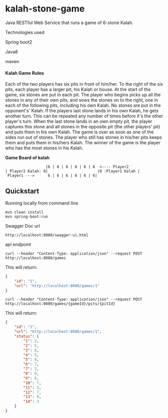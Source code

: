 # kalah-stone-game
Java RESTful Web Service  that runs a game of 6-stone Kalah.

Technologies used

Spring boot2

Java8

maven
 
 #### Kalah Game Rules
 Each of the two players has  six pits in front of him/her. To the right of the six pits, each player has a larger pit, his
 Kalah or house.
 At the start of the game, six stones are put in each pit.
 The player who begins picks up all the stones in any of their own pits, and sows the stones on to the right, one in
 each of the following pits, including his own Kalah. No stones are put in the opponent's' Kalah. If the players last
 stone lands in his own Kalah, he gets another turn. This can be repeated any number of times before it's the other
 player's turn.
 When the last stone lands in an own empty pit, the player captures this stone and all stones in the opposite pit (the
 other players' pit) and puts them in his own Kalah.
 The game is over as soon as one of the sides run out of stones. The player who still has stones in his/her pits keeps
 them and puts them in his/hers Kalah. The winner of the game is the player who has the most stones in his Kalah.

**Game Board of kalah**
 ```
                   |6 | 6 | 6 | 6 | 6 | 6  <---- Player2
| Player2 Kalah: 0|                      |0 :Player1 Kalah |
  Player1 --->      6 | 6 | 6 | 6 | 6 | 6|

```

## Quickstart

Running locally from command line

```
mvn clean install
mvn spring-boot:run
```
Swagger Doc url
```
http://localhost:8080/swagger-ui.html
```

api endpoint
```
curl --header "Content-Type: application/json" --request POST http://localhost:8080/games
```
This will return:

```json
{
    "id": "1",
    "url": "http://localhost:8080/games/1"
}
```
```
curl --header "Content-Type: application/json" --request POST http://localhost:8080/games/{gameId}/pits/{pitId}
```
This will return:

```json
{
    "id": "1",
    "url": "http://localhost:8080/games/1",
    "status": {
        "1": 2,
        "2": 5,
        "3": 8,
        "4": 5,
        "5": 8,
        "6": 7,
        "7": 2,
        "8": 0,
        "9": 8,
        "10": 7,
        "11": 3,
        "12": 7,
        "13": 9,
        "14": 3
    }
}
```
